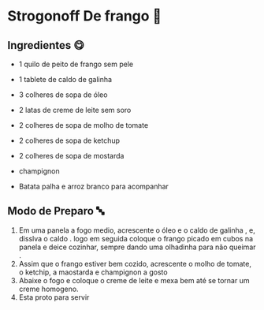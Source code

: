 # Strogonoff De frango :chicken: 

## Ingredientes :yum:

- 1 quilo de peito de frango sem pele

- 1 tablete de caldo de galinha 

- 3 colheres de sopa de óleo

- 2 latas de creme de leite sem soro

- 2 colheres de sopa de molho de tomate 

- 2 colheres de sopa de ketchup

- 2 colheres de sopa de mostarda 

- champignon 

- Batata palha e arroz branco para acompanhar 

## Modo de Preparo :abc:

1. Em uma panela a fogo medio, acrescente o óleo e o caldo de galinha , e, disslva o caldo . logo em seguida coloque o frango picado em cubos na panela e deice cozinhar, sempre dando uma olhadinha para não queimar .
2. Assim que o frango estiver bem cozido, acrescente o molho de tomate, o ketchip, a maostarda e champignon a gosto
3. Abaixe o fogo e coloque o creme de leite e mexa bem até se tornar um creme homogeno.
4. Esta proto para servir


